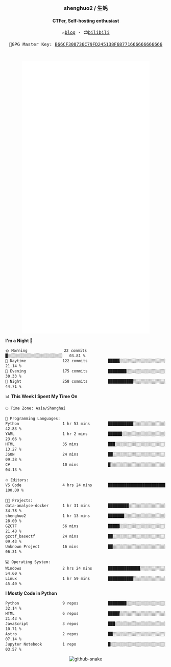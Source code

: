 <h3 align="center"> shenghuo2 / 生蚝 </h3>
<h4 align="center" >CTFer, Self-hosting enthusiast</h3>


<p align="center">
  <samp>
    ✍️<a href="https://blog.shenghuo2.top/">blog</a> -
    📺<a href="https://space.bilibili.com/85894935">bilibili</a>
  </samp>
</p>
<p align="center">
  <samp>
     🔐GPG Master Key: <a align="center" href="https://github.com/shenghuo2.gpg">B66CF308736C79FD245138F68771666666666666</a>
  </samp>
</p>
<br>
<p align="center">
  <a href="https://github.com/shenghuo2">
    <img width="400" align="top" src="https://github.com/shenghuo2/shenghuo2/blob/main/metrics.left.svg" />
  </a>
  <a href="https://github.com/shenghuo2">
    <img width="400" align="top" src="https://github.com/shenghuo2/shenghuo2/blob/main/metrics.right.svg" />
  </a>
</p>


<!--START_SECTION:waka-->
**I'm a Night 🦉** 

```text
🌞 Morning                22 commits          █░░░░░░░░░░░░░░░░░░░░░░░░   03.81 % 
🌆 Daytime                122 commits         █████░░░░░░░░░░░░░░░░░░░░   21.14 % 
🌃 Evening                175 commits         ████████░░░░░░░░░░░░░░░░░   30.33 % 
🌙 Night                  258 commits         ███████████░░░░░░░░░░░░░░   44.71 % 
```


📊 **This Week I Spent My Time On** 

```text
🕑︎ Time Zone: Asia/Shanghai

💬 Programming Languages: 
Python                   1 hr 53 mins        ███████████░░░░░░░░░░░░░░   42.83 % 
YAML                     1 hr 2 mins         ██████░░░░░░░░░░░░░░░░░░░   23.66 % 
HTML                     35 mins             ███░░░░░░░░░░░░░░░░░░░░░░   13.27 % 
JSON                     24 mins             ██░░░░░░░░░░░░░░░░░░░░░░░   09.38 % 
C#                       10 mins             █░░░░░░░░░░░░░░░░░░░░░░░░   04.13 % 

🔥 Editors: 
VS Code                  4 hrs 24 mins       █████████████████████████   100.00 % 

🐱‍💻 Projects: 
data-analyse-docker      1 hr 31 mins        █████████░░░░░░░░░░░░░░░░   34.78 % 
shenghuo2                1 hr 13 mins        ███████░░░░░░░░░░░░░░░░░░   28.00 % 
GZCTF                    56 mins             █████░░░░░░░░░░░░░░░░░░░░   21.48 % 
gzctf_basectf            24 mins             ██░░░░░░░░░░░░░░░░░░░░░░░   09.43 % 
Unknown Project          16 mins             ██░░░░░░░░░░░░░░░░░░░░░░░   06.31 % 

💻 Operating System: 
Windows                  2 hrs 24 mins       ██████████████░░░░░░░░░░░   54.60 % 
Linux                    1 hr 59 mins        ███████████░░░░░░░░░░░░░░   45.40 % 
```

**I Mostly Code in Python** 

```text
Python                   9 repos             ████████░░░░░░░░░░░░░░░░░   32.14 % 
HTML                     6 repos             █████░░░░░░░░░░░░░░░░░░░░   21.43 % 
JavaScript               3 repos             ███░░░░░░░░░░░░░░░░░░░░░░   10.71 % 
Astro                    2 repos             ██░░░░░░░░░░░░░░░░░░░░░░░   07.14 % 
Jupyter Notebook         1 repo              █░░░░░░░░░░░░░░░░░░░░░░░░   03.57 % 
```




<!--END_SECTION:waka-->


<div align="center">
  <picture>
    <source media="(prefers-color-scheme: dark)" srcset="https://gist.githubusercontent.com/shenghuo2/bfce20b14ab0484cef03bae6e60e0b3a/raw/github-snake-dark.svg" />
    <source media="(prefers-color-scheme: light)" srcset="https://gist.githubusercontent.com/shenghuo2/bfce20b14ab0484cef03bae6e60e0b3a/raw/github-snake.svg" />
    <img alt="github-snake" src="https://gist.githubusercontent.com/shenghuo2/bfce20b14ab0484cef03bae6e60e0b3a/raw/github-snake.svg" />
  </picture>
</div>

<!--
**shenghuo2/shenghuo2** is a ✨ _special_ ✨ repository because its `README.md` (this file) appears on your GitHub profile.

Here are some ideas to get you started:

- 🔭 I’m currently working on ...
- 🌱 I’m currently learning ...
- 👯 I’m looking to collaborate on ...
- 🤔 I’m looking for help with ...
- 💬 Ask me about ...
- 📫 How to reach me: ...
- 😄 Pronouns: ...
- ⚡ Fun fact: ...
-->
